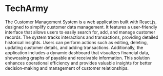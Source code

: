 # TechArmy
The Customer Management System is a web application built with React.js, designed to simplify customer data management. It features a user-friendly interface that allows users to easily search for, add, and manage customer records. The system tracks interactions and transactions, providing detailed historical insights. Users can perform actions such as editing, deleting, updating customer details, and adding transactions. Additionally, the application includes a dynamic dashboard that visualizes financial data, showcasing graphs of payable and receivable information. This solution enhances operational efficiency and provides valuable insights for better decision-making and management of customer relationships.
